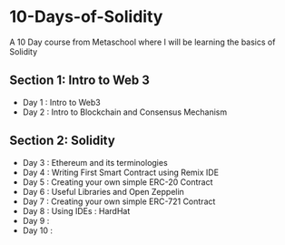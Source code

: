 # 10-Days-of-Solidity
A 10 Day course from Metaschool where I will be learning the basics of Solidity

## Section 1: Intro to Web 3
- Day 1 : Intro to Web3
- Day 2 : Intro to Blockchain and Consensus Mechanism

## Section 2: Solidity
- Day 3 : Ethereum and its terminologies
- Day 4 : Writing First Smart Contract using Remix IDE
- Day 5 : Creating your own simple ERC-20 Contract
- Day 6 : Useful Libraries and Open Zeppelin
- Day 7 : Creating your own simple ERC-721 Contract
- Day 8 : Using IDEs : HardHat
- Day 9 :
- Day 10 :
